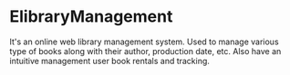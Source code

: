# ElibraryManagement
It's an online web library management system. Used to manage various type of books along with their author, production date, etc. Also have an intuitive management user book rentals and tracking.